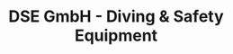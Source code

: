 ---
title: "DSE GmbH - Diving & Safety Equipment"
url: /saarbruecken/dse-gmbh-diving-und-safety-equipment/
shop: Tauchen
---